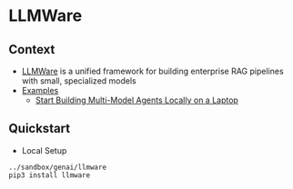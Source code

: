 # LLMWare

## Context

- [LLMWare](https://llmware-ai.github.io/llmware/) is a unified framework for building enterprise RAG pipelines with small, specialized models
- [Examples](https://llmware-ai.github.io/llmware/examples)
  - [Start Building Multi-Model Agents Locally on a Laptop](https://llmware-ai.github.io/llmware/examples/agents)

## Quickstart

- Local Setup

```
../sandbox/genai/llmware
pip3 install llmware
```